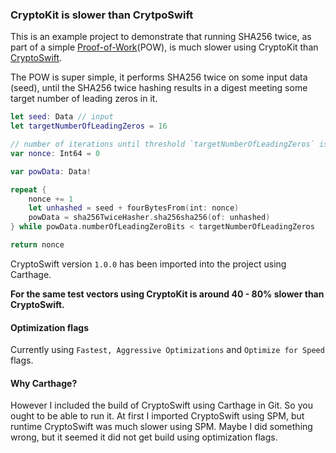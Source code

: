 ### CryptoKit is slower than CrytpoSwift
This is an example project to demonstrate that running SHA256 twice, as part of a simple [Proof-of-Work](https://en.wikipedia.org/wiki/Proof_of_work)(POW), is much slower using CryptoKit than [CryptoSwift](https://github.com/krzyzanowskim/CryptoSwift).

The POW is super simple, it performs SHA256 twice on some input data (seed), until the SHA256 twice hashing results in a digest meeting some target number of leading zeros in it.

```swift
let seed: Data // input
let targetNumberOfLeadingZeros = 16

// number of iterations until threshold `targetNumberOfLeadingZeros` is met.
var nonce: Int64 = 0

var powData: Data!

repeat {
    nonce += 1
    let unhashed = seed + fourBytesFrom(int: nonce)
    powData = sha256TwiceHasher.sha256sha256(of: unhashed)
} while powData.numberOfLeadingZeroBits < targetNumberOfLeadingZeros

return nonce 
```

CryptoSwift version `1.0.0` has been imported into the project using Carthage.

**For the same test vectors using CryptoKit is around 40 - 80% slower than CryptoSwift.**

#### Optimization flags
Currently using `Fastest, Aggressive Optimizations` and `Optimize for Speed` flags.

#### Why Carthage?
However I included the build of CryptoSwift using Carthage in Git. So you ought to be able to run it. At first I imported CryptoSwift using SPM, but runtime CryptoSwift was much slower using SPM. Maybe I did something wrong, but it seemed it did not get build using optimization flags.
